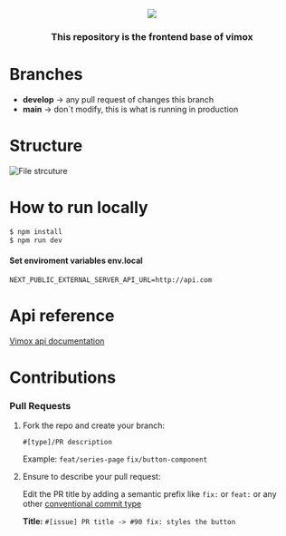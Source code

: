 <p align="center">
  <img src="https://res.cloudinary.com/djiqx3siw/image/upload/v1624480890/Group_17_yk32tr.svg" />
</p>

<h3 align="center">
  This repository is the frontend base of vimox
</h3>

# Branches

- **develop** -> any pull request of changes this branch
- **main** -> don´t modify, this is what is running in production

# Structure

![File strcuture](https://res.cloudinary.com/djiqx3siw/image/upload/v1624481066/Vimox_file_structure_azjgha_jyinlp.png)

# How to run locally

```bash
$ npm install
$ npm run dev
```

#### Set enviroment variables env.local

```
NEXT_PUBLIC_EXTERNAL_SERVER_API_URL=http://api.com
```

# Api reference

[Vimox api documentation](https://vimox-api-doc.vercel.app/)

# Contributions

### Pull Requests

1. Fork the repo and create your branch:

   `#[type]/PR description`

   Example:
   `feat/series-page`
   `fix/button-component`

2. Ensure to describe your pull request:

   Edit the PR title by adding a semantic prefix like `fix:` or `feat:` or any other [conventional commit type](https://github.com/commitizen/conventional-commit-types/blob/master/index.json)

   **Title:**
   `#[issue] PR title -> #90 fix: styles the button`
